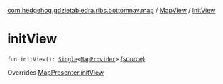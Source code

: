 [com.hedgehog.gdzietabiedra.ribs.bottomnav.map](../index.md) / [MapView](index.md) / [initView](./init-view.md)

# initView

`fun initView(): `[`Single`](http://reactivex.io/RxJava/javadoc/io/reactivex/Single.html)`<`[`MapProvider`](../../com.hedgehog.gdzietabiedra.appservice.map/-map-provider/index.md)`>` [(source)](https://github.com/asvid/GdzieTaBiedra/tree/master/app/src/main/java/com/hedgehog/gdzietabiedra/ribs/bottomnav/map/MapView.kt#L26)

Overrides [MapPresenter.initView](../-map-interactor/-map-presenter/init-view.md)

